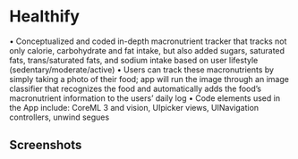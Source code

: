 # Healthify

•	Conceptualized and coded in-depth macronutrient tracker that tracks not only calorie, carbohydrate and fat intake, but also added sugars, saturated fats, trans/saturated fats, and sodium intake based on user lifestyle (sedentary/moderate/active)
•	Users can track these macronutrients by simply taking a photo of their food; app will run the image through an image classifier that recognizes the food and automatically adds the food’s macronutrient information to the users’ daily log
•	Code elements used in the App include: CoreML 3 and vision, UIpicker views, UINavigation controllers, unwind segues

## Screenshots
